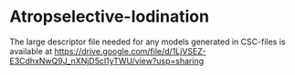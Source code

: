 # Atropselective-Iodination
The large descriptor file needed for any models generated in CSC-files is available at https://drive.google.com/file/d/1LjVSEZ-E3CdhxNwQ9J_nXNjD5cl1yTWU/view?usp=sharing
